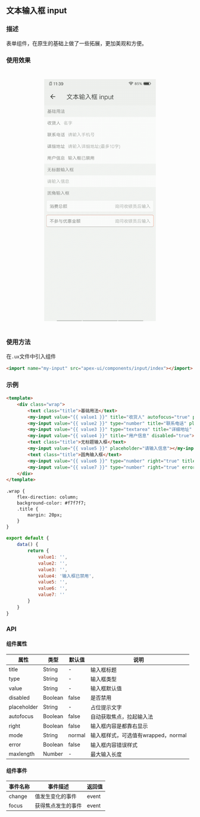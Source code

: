 ## 文本输入框 input

### 描述

表单组件，在原生的基础上做了一些拓展，更加美观和方便。

### 使用效果

<div style="text-align: center;margin: 40px;"><img src="../assets/input.gif" alt="input" style="width:300px" /></div>

### 使用方法

在`.ux`文件中引入组件

```html
<import name="my-input" src="apex-ui/components/input/index"></import>
```

### 示例

```html
<template>
    <div class="wrap">
        <text class="title">基础用法</text>
        <my-input value="{{ value1 }}" title="收货人" autofocus="true" placeholder="名字"></my-input>
        <my-input value="{{ value2 }}" type="number" title="联系电话" placeholder="请输入手机号"></my-input>
        <my-input value="{{ value3 }}" type="textarea" title="详细地址" placeholder="请输入详细地址(最多10字)" maxlength="10"></my-input>
        <my-input value="{{ value4 }}" title="用户信息" disabled="true"></my-input>
        <text class="title">无标题输入框</text>
        <my-input value="{{ value5 }}" placeholder="请输入信息"></my-input>
        <text class="title">圆角输入框</text>
        <my-input value="{{ value6 }}" type="number" right="true" title="消费总额" mode="wrapped" placeholder="询问收银员后输入"></my-input>
        <my-input value="{{ value7 }}" type="number" right="true" error="true" title="不参与优惠金额" mode="wrapped" placeholder="询问收银员后输入"></my-input>
    </div>
</template>
```

```less
.wrap {
    flex-direction: column;
    background-color: #f7f7f7;
    .title {
        margin: 20px;
    }
}
```

```javascript
export default {
    data() {
        return {
            value1: '',
            value2: '',
            value3: '',
            value4: '输入框已禁用',
            value5: '',
            value6: '',
            value7: ''
        }
    }
}
```

### API

#### 组件属性

| 属性        | 类型    | 默认值 | 说明                                |
| ----------- | ------- | ------ | ----------------------------------- |
| title       | String  | -      | 输入框标题                          |
| type        | String  | -      | 输入框类型                          |
| value       | String  | -      | 输入框默认值                        |
| disabled    | Boolean | false  | 是否禁用                            |
| placeholder | String  | -      | 占位提示文字                        |
| autofocus   | Boolean | false  | 自动获取焦点，拉起输入法            |
| right       | Boolean | false  | 输入框内容是都靠右显示              |
| mode        | String  | normal | 输入框样式，可选值有wrapped，normal |
| error       | Boolean | false  | 输入框内容错误样式                  |
| maxlength   | Number  | -      | 最大输入长度                        |

#### 组件事件

| 事件名称 | 事件描述           | 返回值 |
| -------- | ------------------ | ------ |
| change   | 值发生变化的事件   | event  |
| focus    | 获得焦点发生的事件 | event  |
